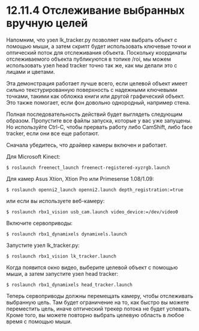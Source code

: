 # 12.11.4 Отслеживание выбранных вручную целей

Напомним, что узел lk\_tracker.py позволяет нам выбрать объект с помощью мыши, а затем скрипт будет использовать ключевые точки и оптический поток для отслеживания объекта. Поскольку координаты отслеживаемого объекта публикуются в топике /roi, мы можем использовать узел head tracker точно так же, как мы делали это с лицами и цветами.

Эта демонстрация работает лучше всего, если целевой объект имеет сильно текстурированную поверхность с надежными ключевыми точками, такими как обложка книги или другой графический объект. Это также помогает, если фон довольно однородный, например стена.

Полная последовательность действий будет выглядеть следующим образом. Пропустите все файлы запуска, которые у вас уже запущены. Но используйте Ctrl-C, чтобы прервать работу либо CamShift, либо face tracker, если они все еще работают.

Сначала убедитесь, что драйвер камеры включен и работает.

Для Microsoft Kinect:

`$ roslaunch freenect_launch freenect-registered-xyzrgb.launch`

Для камер Asus Xtion, Xtion Pro или Primesense 1.08/1.09:

`$ roslaunch openni2_launch openni2.launch depth_registration:=true`

или если вы используете веб-камеру:

`$ roslaunch rbx1_vision usb_cam.launch video_device:=/dev/video0`

Включите сервоприводы:

`$ roslaunch rbx1_dynamixels dynamixels.launch`

Запустите узел lk\_tracker.py:

`$ roslaunch rbx1_vision lk_tracker.launch`

Когда появится окно видео, выберите целевой объект с помощью мыши, а затем запустите узел head tracker:

`$ roslaunch rbx1_dynamixels head_tracker.launch`

Теперь сервоприводы должны перемещать камеру, чтобы отслеживать выбранную цель. Там будет ограничение на то, как быстро вы можете переместить цель, иначе оптический трекер потока не будет успевать. Кроме того, вы можете повторно выбрать целевую область в любое время с помощью мыши.

